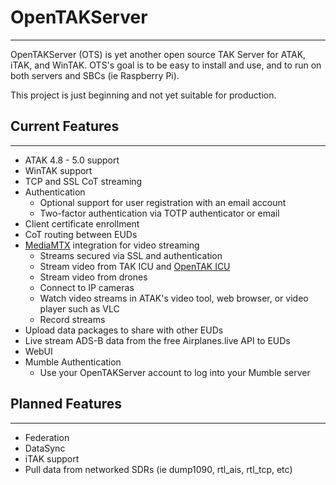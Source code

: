 # OpenTAKServer

***

OpenTAKServer (OTS) is yet another open source TAK Server for ATAK, iTAK, and WinTAK. OTS's goal is to be easy to install and use, and to run on both servers and SBCs (ie Raspberry Pi).

This project is just beginning and not yet suitable for production.

## Current Features

***

- ATAK 4.8 - 5.0 support
- WinTAK support
- TCP and SSL CoT streaming
- Authentication
    - Optional support for user registration with an email account
    - Two-factor authentication via TOTP authenticator or email
- Client certificate enrollment
- CoT routing between EUDs
- [MediaMTX](https://github.com/bluenviron/mediamtx) integration for video streaming
  - Streams secured via SSL and authentication
  - Stream video from TAK ICU and [OpenTAK ICU](https://github.com/brian7704/OpenTAK_ICU)
  - Stream video from drones
  - Connect to IP cameras
  - Watch video streams in ATAK's video tool, web browser, or video player such as VLC
  - Record streams
- Upload data packages to share with other EUDs
- Live stream ADS-B data from the free Airplanes.live API to EUDs
- WebUI
- Mumble Authentication 
    - Use your OpenTAKServer account to log into your Mumble server

## Planned Features

***

- Federation
- DataSync
- iTAK support
- Pull data from networked SDRs (ie dump1090, rtl_ais, rtl_tcp, etc)

